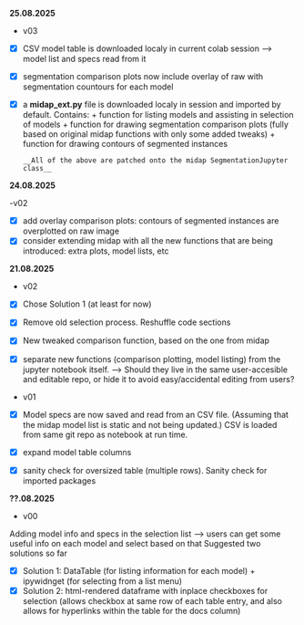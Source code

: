 **25.08.2025**

- v03
+ [X] CSV model table is downloaded localy in current colab session --> model list and specs read from it
+ [X] segmentation comparison plots now include overlay of raw with segmentation countours for each model
+ [X] a **midap_ext.py** file is downloaded localy in session and imported by default. Contains:
      + function for listing models and assisting in selection of models
      + function for drawing segmentation comparison plots (fully based on original midap functions with only some added tweaks)
      + function for drawing contours of segmented instances
      
      __All of the above are patched onto the midap SegmentationJupyter class__

**24.08.2025**

-v02
+ [X] add overlay comparison plots: contours of segmented instances are overplotted on raw image
+ [X] consider extending midap with all the new functions that are being introduced: extra plots, model lists, etc

**21.08.2025**

- v02
+ [X] Chose Solution 1 (at least for now)
+ [X] Remove old selection process. Reshuffle code sections
+ [X] New tweaked comparison function, based on the one from midap
+ [X] separate new functions (comparison plotting, model listing) from the jupyter notebook itself. --> Should they live in the same user-accesible and editable repo, or hide it to avoid easy/accidental editing from users?
      

- v01
+ [X] Model specs are now saved and read from an CSV file. (Assuming that the midap model list is static and not being updated.) CSV is loaded from same git repo as notebook at run time.
+ [X] expand model table columns
+ [X] sanity check for oversized table (multiple rows). Sanity check for imported packages


**??.08.2025**

- v00
  
Adding model info and specs in the selection list --> users can get some useful info on each model and select based on that
Suggested two solutions so far
+ [X] Solution 1: DataTable (for listing information for each model) + ipywidnget (for selecting from a list menu)
+ [X] Solution 2: html-rendered dataframe with inplace checkboxes for selection (allows checkbox at same row of each table entry, and also allows for hyperlinks within the table for the docs column)

